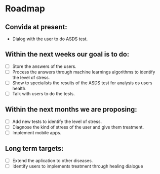 # Roadmap

## Convida at present:

* Dialog with the user to do ASDS test.

## Within the next weeks our goal is to do:

- [ ] Store the answers of the users.
- [ ] Process the answers through machine learnings algorithms to identify the level of stress.
- [ ] Show to specialists the results of the ASDS test for analysis os users health.
- [ ] Talk with users to do the tests.

## Within the next months we are proposing:
- [ ] Add new tests to identify the level of stress.
- [ ] Diagnose the kind of stress of the user and give them treatment.
- [ ] Implement mobile apps.

 ## Long term targets:
 
 - [ ] Extend the aplication to other diseases.
 - [ ] Identify users to implements treatment through healing dialogue
